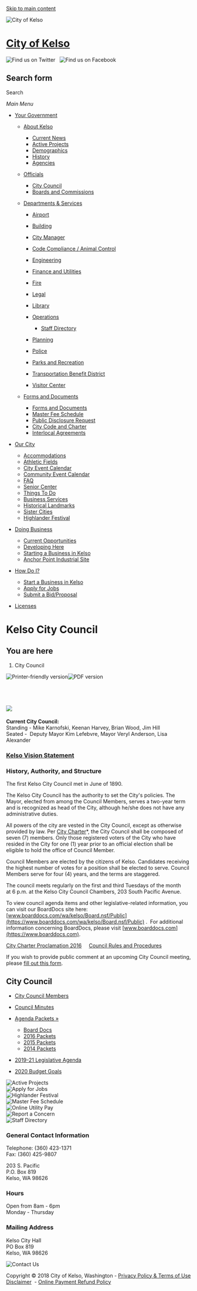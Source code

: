 [Skip to main content](https://www.kelso.gov/city-council/)

![City of Kelso](https://www.kelso.gov/sites/all/themes/kelso/logo.png)

# [City of Kelso](https://www.kelso.gov "Home page")

![Find us on Twitter](https://www.kelso.gov/sites/default/files/images/icon-twitter.png)   ![Find us on Facebook](https://www.kelso.gov/sites/default/files/images/icon-facebook.png)

## Search form

Search

*Main Menu*

- [Your Government](https://www.kelso.gov/your-government)
  
  - [About Kelso](https://www.kelso.gov/your-government/about-kelso "About Kelso")
    
    - [Current News](https://www.kelso.gov/news-events "Current City of Kelso News")
    - [Active Projects](https://www.kelso.gov/about-kelso/active-projects "Active Projects")
    - [Demographics](https://www.kelso.gov/about-kelso/demographics)
    - [History](https://www.kelso.gov/about-kelso/history)
    - [Agencies](https://www.kelso.gov/about-kelso/agencies)
  - [Officials](https://www.kelso.gov/your-government/officials "City of Kelso Officials")
    
    - [City Council](https://www.kelso.gov/city-council)
    - [Boards and Commissions](https://www.kelso.gov/city-council/boards)
  
  <!--THE END-->
  
  - [Departments &amp; Services](https://www.kelso.gov/your-government/departments-services)
    
    - [Airport](https://www.southwestwaregionalairport.com "External link - Southwest Washington Regional Airport")
    - [Building](https://www.kelso.gov/departments-services/building-department "Building Department")
    - [City Manager](https://www.kelso.gov/departments-services/city-manager "City Manager")
    - [Code Compliance / Animal Control](https://www.kelso.gov/departments-services/code-compliance-animal-control "Code Compliance / Animal Control")
    - [Engineering](https://www.kelso.gov/main-menu/departments-services/engineering-department "Management and design of work within public areas of the City")
    - [Finance and Utilities](https://www.kelso.gov/departments-services/kelso-finance-and-utilities-department "Finance Department")
    - [Fire](https://www.kelso.gov/departments-services/fire)
    - [Legal](https://www.kelso.gov/departments-services/legal "Legal")
    - [Library](https://www.kelso.gov/library)
    - [Operations](https://www.kelso.gov/departments-services/operations-department)
      
      - [Staff Directory](https://www.kelso.gov/departments-services/staff-directory "Staff Directory")
    - [Planning](https://www.kelso.gov/departments-services/kelso-planning-department "Planning Department")
    - [Police](https://www.kelso.gov/departments-services/police-department "Police Department")
    - [Parks and Recreation](https://www.kelso.gov/departments-services/parks-and-recreation-department "Management, maintenance, and improvements in over 50 acres of park land.")
    - [Transportation Benefit District](https://www.kelso.gov/departments-services/transportation-benefit-district "Transportation Benefit District")
    - [Visitor Center](https://www.kelso.gov/departments-services/visitor-center)
  
  <!--THE END-->
  
  - [Forms and Documents](https://www.kelso.gov/forms-and-documents "Forms and Documents")
    
    - [Forms and Documents](https://www.kelso.gov/forms-and-documents "Forms and Documents")
    - [Master Fee Schedule](https://www.kelso.gov/document/master-fee-schedule "Master Fee Schedule")
    - [Public Disclosure Request](https://www.kelso.gov/public-disclosure-request "Public Disclosure Request Form")
    - [City Code and Charter](https://www.kelso.gov/forms-and-documents/kelso-municipal-code-and-charter "Kelso Municipal Code and Charter")
    - [Interlocal Agreements](https://www.kelso.gov/forms-and-documents/interlocal-agreements)
- [Our City](https://www.kelso.gov/our-city "Our City")
  
  - [Accommodations](https://www.kelso.gov/Visitors/Accommodations "Accommodations")
  - [Athletic Fields](https://www.kelso.gov/departments-services/parks-and-recreation-department "Athletic Fields")
  - [City Event Calendar](https://www.kelso.gov/departments-services/city-hall/city-meeting-calendar "City Event Calendar")
  - [Community Event Calendar](https://www.kelso.gov/Visitors/community-calendar "Calendar showing community events in Kelso, Washington")
  - [FAQ](https://www.kelso.gov/Visitors/FAQ "FAQ")
  - [Senior Center](https://www.kelso.gov/our-city/kelso-senior-center)
  - [Things To Do](https://www.kelso.gov/Visitors/Things-To-Do "Things To Do")
  - [Business Services](https://www.kelso.gov/our-city/business-services)
  - [Historical Landmarks](https://www.kelso.gov/things-do/historical-landmarks)
  - [Sister Cities](https://www.kelso.gov/our-city/sister-cities)
  - [Highlander Festival](https://www.kelso.gov/visitors/highlander-festival)
- [Doing Business](https://www.kelso.gov/doing-business)
  
  - [Current Opportunities](https://www.kelso.gov/engineering/doing-business-kelso "Current Opportunities")
  - [Developing Here](https://www.kelso.gov/doing-business/developing-here)
  - [Starting a Business in Kelso](https://www.kelso.gov/finance/starting-business-kelso "Starting a Business in Kelso")
  - [Anchor Point Industrial Site](https://www.kelso.gov/anchor-point-industrial-site)
- [How Do I?](https://www.kelso.gov/how-do-i)
  
  - [Start a Business in Kelso](https://www.kelso.gov/finance/starting-business-kelso "Start a Business in Kelso")
  - [Apply for Jobs](https://www.kelso.gov/how-do-i/apply-jobs)
  - [Submit a Bid/Proposal](https://www.kelso.gov/engineering/bids-and-proposals "Submit a Bid/Proposal")
- [Licenses](https://www.kelso.gov/licenses "Licenses")

# Kelso City Council

## You are here

1. City Council

![Printer-friendly version](https://www.kelso.gov/sites/all/modules/print/icons/print_icon.png "Printer-friendly version")![PDF version](https://www.kelso.gov/sites/all/modules/print/print_pdf/icons/pdf_icon.png "PDF version")

 

# ***![](https://www.kelso.gov/sites/default/files/images/council/group_photo.jpg)***

**Current City Council:**  
Standing - Mike Karnofski, Keenan Harvey, Brian Wood, Jim Hill  
Seated -  Deputy Mayor Kim Lefebvre, Mayor Veryl Anderson, Lisa Alexander   

### [Kelso Vision Statement](https://www.kelso.gov/sites/default/files/images/documents/kelso_vision_statement_-_adopted_03192019.pdf)

### History, Authority, and Structure

The first Kelso City Council met in June of 1890.

The Kelso City Council has the authority to set the City's policies. The Mayor, elected from among the Council Members, serves a two-year term and is recognized as head of the City, although he/she does not have any administrative duties.

All powers of the city are vested in the City Council, except as otherwise provided by law. Per [City Charter](https://www.kelso.gov/sites/default/files/images/council/city_charter_2016.pdf)\*, the City Council shall be composed of seven (7) members. Only those registered voters of the City who have resided in the City for one (1) year prior to an official election shall be eligible to hold the office of Council Member.

Council Members are elected by the citizens of Kelso. Candidates receiving the highest number of votes for a position shall be elected to serve. Council Members serve for four (4) years, and the terms are staggered.

The council meets regularly on the first and third Tuesdays of the month at 6 p.m. at the Kelso City Council Chambers, 203 South Pacific Avenue.

To view council agenda items and other legislative-related information, you can visit our BoardDocs site here: [www.boarddocs.com/wa/kelso/Board.nsf/Public](https://www.boarddocs.com/wa/kelso/Board.nsf/Public) .  For additional information concerning BoardDocs, please visit [www.boarddocs.com](https://www.boarddocs.com).

[City Charter Proclamation 2016](https://www.kelso.gov/sites/default/files/images/council/city_charter_proclamation_2016.pdf)     [Council Rules and Procedures](https://www.kelso.gov/sites/default/files/images/council_rule_2022_april_19th.pdf) 

If you wish to provide public comment at an upcoming City Council meeting, please [fill out this form](https://www.kelso.gov/city-council-remote-public-comment-sign).  

## City Council

- [City Council Members](https://www.kelso.gov/departments-services/city-council/city-council-members "City Council Members")
- [Council Minutes](https://www.kelso.gov/council-minutes "Kelso City Council Minutes")
- [Agenda Packets »](https://www.kelso.gov/city-council/agenda-packets)
  
  - [Board Docs](https://www.boarddocs.com/wa/kelso/Board.nsf/Public "Agenda items website for Kelso")
  - [2016 Packets](https://www.kelso.gov/agenda-packets/2016-packets "Council Meeting Agenda Packets 2016")
  - [2015 Packets](https://www.kelso.gov/departments-services/city-council/council-meeting-agenda-packets-2015 "Council Meeting Agenda Packets 2015")
  - [2014 Packets](https://www.kelso.gov/departments-services/city-council/council-meeting-agenda-packets-2014 "2014 Agenda Packets")
- [2019-21 Legislative Agenda](https://www.kelso.gov/city-council/2019-21-legislative-agenda "2019-21 Legislative Agenda")
- [2020 Budget Goals](https://www.kelso.gov/document/2016-budget-goals "2019 Budget Goals")

![Active Projects](https://www.kelso.gov/sites/all/themes/kelso/images/btn-active-projects.png)  
![Apply for Jobs](https://www.kelso.gov/sites/all/themes/kelso/images/btn-apply-jobs.png)  
![Highlander Festival](https://www.kelso.gov/sites/all/themes/kelso/images/btn-highlander.png)  
![Master Fee Schedule](https://www.kelso.gov/sites/all/themes/kelso/images/btn-master-fee.png)  
![Online Utility Pay](https://www.kelso.gov/sites/all/themes/kelso/images/btn-online-utility-pay.png)  
![Report a Concern](https://www.kelso.gov/sites/all/themes/kelso/images/btn-report-concern.png)  
![Staff Directory](https://www.kelso.gov/sites/all/themes/kelso/images/btn-staff-directory.png)

### General Contact Information

Telephone: (360) 423-1371  
Fax: (360) 425-9807

203 S. Pacific  
P.O. Box 819  
Kelso, WA 98626

### Hours

Open from 8am - 6pm   
Monday - Thursday

### Mailing Address

Kelso City Hall  
PO Box 819  
Kelso, WA 98626

![Contact Us](https://www.kelso.gov/sites/all/themes/kelso/images/btn-contact-us.png)

Copyright © 2018 City of Kelso, Washington - [Privacy Policy &amp; Terms of Use Disclaimer](https://www.kelso.gov/document/city-kelso-website-privacy-policy-terms-use-disclaimer)  - [Online Payment Refund Policy](https://www.kelso.gov/document/city-kelso-online-payment-refund-policy)